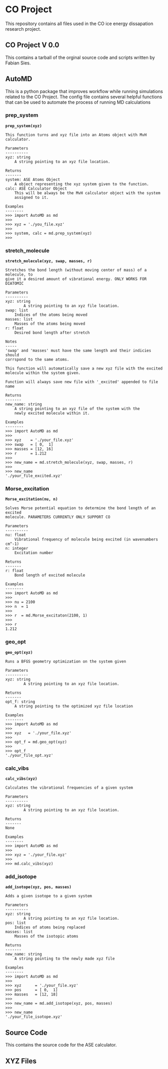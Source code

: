 # CO Project

This repository contains all files used in the CO ice energy
dissapation research project.

## CO Project V 0.0

This contains a tarball of the orginal source code and scripts
written by Fabian Sies. 

## AutoMD

This is a python package that improves workflow while running simulations 
related to the CO Project. The config file contains several helpful
functions that can be used to automate the process of running MD calculations

### prep_system

**`prep_system(xyz)`**

```
This function turns and xyz file into an Atoms object with MvH calculator.

Parameters
----------
xyz: string
	A string pointing to an xyz file location.

Returns
-------
system: ASE Atoms Object
	A object representing the xyz system given to the function.
calc: ASE Calculator Object
	This will be always be the MvH calculator object with the system
	assigned to it.

Examples
--------
>>> import AutoMD as md
>>>
>>> xyz = './you_file.xyz'
>>> 
>>> system, calc = md.prep_system(xyz)
>>>
```

### stretch_molecule

**`stretch_molecule(xyz, swap, masses, r)`**

```
Stretches the bond length (without moving center of mass) of a molecule, to
give it a desired amount of vibrational energy. ONLY WORKS FOR DIATOMIC

Parameters
----------
xyz: string
        A string pointing to an xyz file location.
swap: list 
	Indices of the atoms being moved
masses: list
	Masses of the atoms being moved
r: float
	Desired bond length after stretch

Notes
-----
'swap' and 'masses' must have the same length and their indicies should 
corrspond to the same atoms.

This function will automatically save a new xyz file with the excited 
molecule within the system given.

Function will always save new file with '_excited' appended to file name

Returns
-------
new_name: string
	A string pointing to an xyz file of the system with the
	newly excited molecule within it.

Examples
--------
>>> import AutoMD as md
>>>
>>> xyz    = './your_file.xyz'
>>> swap   = [ 0,  1]
>>> masses = [12, 16]
>>> r      = 1.212
>>>
>>> new_name = md.stretch_molecule(xyz, swap, masses, r)
>>>
>>> new_name
'./your_file_excited.xyz'
```

### Morse_excitation

**`Morse_excitation(nu, n)`**

```
Solves Morse potential equation to determine the bond length of an excited
molecule. PARAMETERS CURRENTLY ONLY SUPPORT CO

Parameters
----------
nu: float
	Vibrational frequency of molecule being excited (in wavenumbers cm^-1)
n: integer
	Excitation number 

Returns
-------
r: float
	Bond length of excited molecule

Examples
--------
>>> import AutoMD as md
>>> 
>>> nu = 2100
>>> n  = 1
>>>
>>> r  = md.Morse_excitaton(2100, 1)
>>>
>>> r
1.212
```

### geo_opt

**`geo_opt(xyz)`**

```
Runs a BFGS geometry optimization on the system given

Parameters
----------
xyz: string
        A string pointing to an xyz file location.

Returns
-------
opt_f: string
	A string pointing to the optimized xyz file location

Examples
--------
>>> import AutoMD as md
>>>
>>> xyz   = './your_file.xyz'
>>>
>>> opt_f = md.geo_opt(xyz)
>>>
>>> opt_f
'./your_file_opt.xyz'
```

### calc_vibs

**`calc_vibs(xyz)`**

```
Calculates the vibrational frequencies of a given system

Parameters
----------
xyz: string
        A string pointing to an xyz file location.

Returns
-------
None

Examples
--------
>>> import AutoMD as md
>>> 
>>> xyz = './your_file.xyz'
>>>
>>> md.calc_vibs(xyz)
```

### add_isotope

**`add_isotope(xyz, pos, masses)`**

```
Adds a given isotope to a given system

Parameters
----------
xyz: string
        A string pointing to an xyz file location.
pos: list
	Indices of atoms being replaced
masses: list
	Masses of the isotopic atoms

Returns
-------
new_name: string
	A string pointing to the newly made xyz file

Examples
--------
>>> import AutoMD as md
>>>
>>> xyz      = './your_file.xyz'
>>> pos      = [ 0,  1]
>>> masses   = [12, 18]
>>>
>>> new_name = md.add_isotope(xyz, pos, masses)
>>>
>>> new_name
'./your_file_isotope.xyz'  
```



## Source Code

This contains the source code for the ASE calculator.

## XYZ Files
